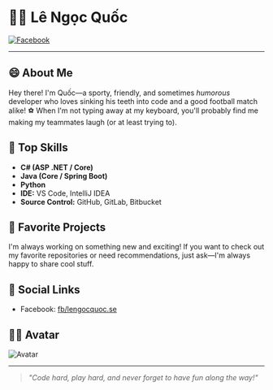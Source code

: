 # 👨‍💻 Lê Ngọc Quốc

[![Facebook](https://img.shields.io/badge/Facebook-1877F2?style=flat-square&logo=facebook&logoColor=white)](https://fb/lengocquoc.se)

---

## 😄 About Me

Hey there! I'm Quốc—a sporty, friendly, and sometimes *humorous* developer who loves sinking his teeth into code and a good football match alike! ⚽️ When I'm not typing away at my keyboard, you'll probably find me making my teammates laugh (or at least trying to).

## 🚀 Top Skills

- **C# (ASP .NET / Core)**
- **Java (Core / Spring Boot)**
- **Python**
- **IDE:** VS Code, IntelliJ IDEA
- **Source Control:** GitHub, GitLab, Bitbucket

## 🌟 Favorite Projects

I'm always working on something new and exciting! If you want to check out my favorite repositories or need recommendations, just ask—I'm always happy to share cool stuff.

## 🔗 Social Links

- Facebook: [fb/lengocquoc.se](https://fb/lengocquoc.se)

## 🧑‍🎨 Avatar

![Avatar](https://api.dicebear.com/8.x/bottts/svg?seed=quoc&backgroundColor=lightBlue)

---

> *"Code hard, play hard, and never forget to have fun along the way!"*
